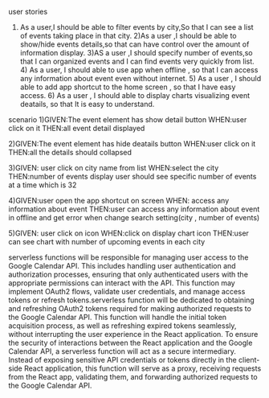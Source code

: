 user stories

1) As a user,I should be able to filter events by city,So that I can see a list of events taking place in that city.
 2)As a user ,I should be able to show/hide events details,so that can have control over the amount of information display.
   3)AS a user ,I should specify number of events,so that I can organized events and I can find events very quickly from list.
   4) As a user, I should able to use app when offline , so that I can access any information about event  even without internet.
   5) As a user , I should able to add app shortcut to the home screen , so that I have easy access.
   6) As a user , I should able to display charts visualizing event deatails, so that It is easy to understand.
  

scenario
1)GIVEN:The event element has show detail button
WHEN:user click on it
THEN:all event detail displayed

2)GIVEN:The event element has hide deatails button
WHEN:user click on it
THEN:all the details  should collapsed

3)GIVEN: user click on city name from list
WHEN:select the city
THEN:number of events display user should see specific number of events at a time which is 32

4)GIVEN:user open the app shortcut on screen 
WHEN: access any information about event 
THEN:user can access any information about event in offline and get error when change search setting(city , number of events)

5)GIVEN: user click on icon
WHEN:click on display chart icon 
THEN:user can see chart with number of upcoming events in each city


serverless functions will be responsible for managing user access to the Google Calendar API. This includes handling user authentication and authorization processes, ensuring that only authenticated users with the appropriate permissions can interact with the API. This function may implement OAuth2 flows, validate user credentials, and manage access tokens or refresh tokens.serverless function will be dedicated to obtaining and refreshing OAuth2 tokens required for making authorized requests to the Google Calendar API. This function will handle the initial token acquisition process, as well as refreshing expired tokens seamlessly, without interrupting the user experience in the React application.
To ensure the security of interactions between the React application and the Google Calendar API, a serverless function will act as a secure intermediary. Instead of exposing sensitive API credentials or tokens directly in the client-side React application, this function will serve as a proxy, receiving requests from the React app, validating them, and forwarding authorized requests to the Google Calendar API.
